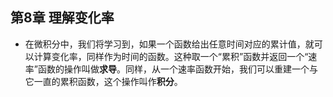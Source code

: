 ## 第8章 理解变化率
- 在微积分中，我们将学习到，如果一个函数给出任意时间对应的累计值，就可以计算变化率，同样作为时间的函数。这种取一个“累积”函数并返回一个“速率”函数的操作叫做**求导**。同样，从一个速率函数开始，我们可以重建一个与它一直的累积函数，这个操作叫作**积分**。